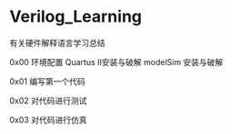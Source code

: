 # Verilog_Learning
有关硬件解释语言学习总结

0x00 环境配置
     Quartus II安装与破解
     modelSim 安装与破解

0x01 编写第一个代码

0x02 对代码进行测试

0x03 对代码进行仿真

